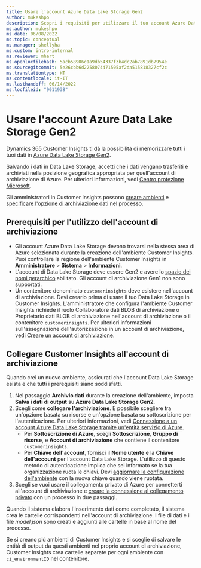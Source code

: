 ```yaml
---
title: Usare l'account Azure Data Lake Storage Gen2
author: mukeshpo
description: Scopri i requisiti per utilizzare il tuo account Azure Data Lake Storage per archiviare i dati di Customer Insights.
ms.author: mukeshpo
ms.date: 06/08/2022
ms.topic: conceptual
ms.manager: shellyha
ms.custom: intro-internal
ms.reviewer: mhart
ms.openlocfilehash: 5acb58906c1a9db54337f3b4dc2ab7891db7954e
ms.sourcegitcommit: 5e26cbb6d2258074471505af2da515818327cf2c
ms.translationtype: HT
ms.contentlocale: it-IT
ms.lasthandoff: 06/14/2022
ms.locfileid: "9011938"
---
```

# <a name="use-your-own-azure-data-lake-storage-gen2-account"></a>Usare l'account Azure Data Lake Storage Gen2

Dynamics 365 Customer Insights ti dà la possibilità di memorizzare tutti i tuoi dati in [Azure Data Lake Storage Gen2](/azure/storage/blobs/data-lake-storage-introduction).

Salvando i dati in Data Lake Storage, accetti che i dati vengano trasferiti e archiviati nella posizione geografica appropriata per quell'account di archiviazione di Azure. Per ulteriori informazioni, vedi [Centro protezione Microsoft](https://www.microsoft.com/trust-center).

Gli amministratori in Customer Insights possono [creare ambienti](create-environment.md) e [specificare l'opzione di archiviazione dati](create-environment.md#step-2-configure-data-storage) nel processo.

## <a name="prerequisites-to-use-your-storage-account"></a>Prerequisiti per l'utilizzo dell'account di archiviazione

- Gli account Azure Data Lake Storage devono trovarsi nella stessa area di Azure selezionata durante la creazione dell'ambiente Customer Insights. Puoi controllare la regione dell'ambiente Customer Insights in **Amministratore** > **Sistema** > **Informazioni**.
- L'account di Data Lake Storage deve essere Gen2 e avere lo [spazio dei nomi gerarchico](/azure/storage/blobs/create-data-lake-storage-account) abilitato. Gli account di archiviazione Gen1 non sono supportati.
- Un contenitore denominato `customerinsights` deve esistere nell'account di archiviazione. Devi crearlo prima di usare il tuo Data Lake Storage in Customer Insights. L'amministratore che configura l'ambiente Customer Insights richiede il ruolo Collaboratore dati BLOB di archiviazione o Proprietario dati BLOB di archiviazione nell'account di archiviazione o il contenitore `customerinsights`. Per ulteriori informazioni sull'assegnazione dell'autorizzazione in un account di archiviazione, vedi [Creare un account di archiviazione](/azure/storage/common/storage-account-create?toc=%2Fazure%2Fstorage%2Fblobs%2Ftoc.json&tabs=azure-portal).

## <a name="connect-customer-insights-with-your-storage-account"></a>Collegare Customer Insights all'account di archiviazione

Quando crei un nuovo ambiente, assicurati che l'account Data Lake Storage esista e che tutti i prerequisiti siano soddisfatti.

1. Nel passaggio **Archivio dati** durante la creazione dell'ambiente, imposta **Salva i dati di output** su **Azure Data Lake Storage Gen2**.
1. Scegli come **collegare l'archiviazione**. È possibile scegliere tra un'opzione basata su risorse e un'opzione basata su sottoscrizione per l'autenticazione. Per ulteriori informazioni, vedi [Connessione a un account Azure Data Lake Storage tramite un'entità servizio di Azure](connect-service-principal.md).
   - Per **Sottoscrizione di Azure**, scegli **Sottoscrizione**, **Gruppo di risorse**, e **Account di archiviazione** che contiene il contenitore `customerinsights`.
   - Per **Chiave dell'account**, fornisci il **Nome utente** e la **Chiave dell'account** per l'account Data Lake Storage. L'utilizzo di questo metodo di autenticazione implica che sei informato se la tua organizzazione ruota le chiavi. Devi [aggiornare la configurazione dell'ambiente](manage-environments.md#edit-an-existing-environment) con la nuova chiave quando viene ruotata.
1. Scegli se vuoi usare il collegamento privato di Azure per connetterti all'account di archiviazione e [creare la connessione al collegamento privato](security-overview.md#private-links-tab) con un processo in due passaggi.

Quando il sistema elabora l'inserimento dati come completato, il sistema crea le cartelle corrispondenti nell'account di archiviazione. I file di dati e i file *model.json* sono creati e aggiunti alle cartelle in base al nome del processo.

Se si creano più ambienti di Customer Insights e si sceglie di salvare le entità di output da questi ambienti nel proprio account di archiviazione, Customer Insights crea cartelle separate per ogni ambiente con `ci_environmentID` nel contenitore.
